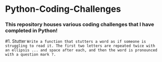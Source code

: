 # Python-Coding-Challenges
### This repository houses various coding challenges that I have completed in Python! 

#1. Stutter 
 ``` Write a function that stutters a word as if someone is struggling to read it. The first two letters are repeated twice with an ellipsis ... and space after each, and then the word is pronounced with a question mark ?. ```
